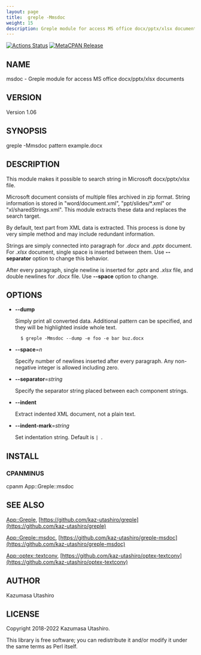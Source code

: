 ```yaml
---
layout: page
title:  greple -Mmsdoc
weight: 15
description: Greple module for access MS office docx/pptx/xlsx documents
---
```


[![Actions Status](https://github.com/kaz-utashiro/greple-msdoc/workflows/test/badge.svg)](https://github.com/kaz-utashiro/greple-msdoc/actions) [![MetaCPAN Release](https://badge.fury.io/pl/App-Greple-msdoc.svg)](https://metacpan.org/release/App-Greple-msdoc)
## NAME

msdoc - Greple module for access MS office docx/pptx/xlsx documents

## VERSION

Version 1.06

## SYNOPSIS

greple -Mmsdoc pattern example.docx

## DESCRIPTION

This module makes it possible to search string in Microsoft
docx/pptx/xlsx file.

Microsoft document consists of multiple files archived in zip format.
String information is stored in "word/document.xml",
"ppt/slides/\*.xml" or "xl/sharedStrings.xml".  This module extracts
these data and replaces the search target.

By default, text part from XML data is extracted.  This process is
done by very simple method and may include redundant information.

Strings are simply connected into paragraph for _.docx_ and _.pptx_
document.  For _.xlsx_ document, single space is inserted between
them.  Use **--separator** option to change this behavior.

After every paragraph, single newline is inserted for _.pptx_ and
_.xlsx_ file, and double newlines for _.docx_ file.  Use
**--space** option to change.

## OPTIONS

- **--dump**

    Simply print all converted data.  Additional pattern can be specified,
    and they will be highlighted inside whole text.

        $ greple -Mmsdoc --dump -e foo -e bar buz.docx

- **--space**=_n_

    Specify number of newlines inserted after every paragraph.  Any
    non-negative integer is allowed including zero.

- **--separator**=_string_

    Specify the separator string placed between each component strings.

- **--indent**

    Extract indented XML document, not a plain text.

- **--indent-mark**=_string_

    Set indentation string.  Default is `| `.

## INSTALL

### CPANMINUS

cpanm App::Greple::msdoc

## SEE ALSO

[App::Greple](https://metacpan.org/pod/App%3A%3AGreple),
[https://github.com/kaz-utashiro/greple](https://github.com/kaz-utashiro/greple)

[App::Greple::msdoc](https://metacpan.org/pod/App%3A%3AGreple%3A%3Amsdoc),
[https://github.com/kaz-utashiro/greple-msdoc](https://github.com/kaz-utashiro/greple-msdoc)

[App::optex::textconv](https://metacpan.org/pod/App%3A%3Aoptex%3A%3Atextconv),
[https://github.com/kaz-utashiro/optex-textconv](https://github.com/kaz-utashiro/optex-textconv)

## AUTHOR

Kazumasa Utashiro

## LICENSE

Copyright 2018-2022 Kazumasa Utashiro.

This library is free software; you can redistribute it and/or modify
it under the same terms as Perl itself.
